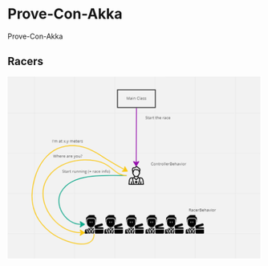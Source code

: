 # Prove-Con-Akka
 Prove-Con-Akka


## Racers

![](https://github.com/Elpiu/Prove-Con-Akka/blob/main/MyRacingSimulation/src/main/resources/strutturazione_degli_attori_akka.png)
